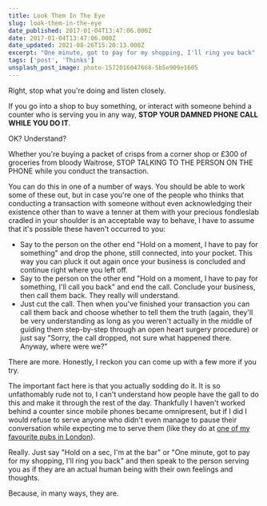 ```yaml
---
title: Look Them In The Eye
slug: look-them-in-the-eye
date_published: 2017-01-04T13:47:06.000Z
date: 2017-01-04T13:47:06.000Z
date_updated: 2021-08-26T15:20:13.000Z
excerpt: "One minute, got to pay for my shopping, I'll ring you back"
tags: ['post', 'Thinks']
unsplash_post_image: photo-1572016047668-5b5e909e1605
---
```


Right, stop what you're doing and listen closely.

If you go into a shop to buy something, or interact with someone behind a counter who is serving you in any way, **STOP YOUR DAMNED PHONE CALL WHILE YOU DO IT**.

OK? Understand?

Whether you're buying a packet of crisps from a corner shop or £300 of groceries from bloody Waitrose, STOP TALKING TO THE PERSON ON THE PHONE while you conduct the transaction.

You can do this in one of a number of ways. You should be able to work some of these out, but in case you're one of the people who thinks that conducting a transaction with someone without even acknowledging their existence other than to wave a tenner at them with your precious fondleslab cradled in your shoulder is an acceptable way to behave, I have to assume that it's possible these haven't occurred to you:

- Say to the person on the other end "Hold on a moment, I have to pay for something" and drop the phone, still connected, into your pocket. This way you can pluck it out again once your business is concluded and continue right where you left off.
- Say to the person on the other end "Hold on a moment, I have to pay for something, I'll call you back" and end the call. Conclude your business, then call them back. They really will understand.
- Just cut the call. Then when you've finished your transaction you can call them back and choose whether to tell them the truth (again, they'll be very understanding as long as you weren't actually in the middle of guiding them step-by-step through an open heart surgery procedure) or just say "Sorry, the call dropped, not sure what happened there. Anyway, where were we?"

There are more. Honestly, I reckon you can come up with a few more if you try.

The important fact here is that you actually sodding do it. It is so unfathomably rude not to, I can't understand how people have the gall to do this and make it through the rest of the day. Thankfully I haven't worked behind a counter since mobile phones became omnipresent, but if I did I would refuse to serve anyone who didn't even manage to pause their conversation while expecting me to serve them (like they do at [one of my favourite pubs in London](https://www.tripadvisor.co.uk/Restaurant_Review-g186338-d4897196-Reviews-The_Speaker-London_England.html)).

Really. Just say "Hold on a sec, I'm at the bar" or "One minute, got to pay for my shopping, I'll ring you back" and then speak to the person serving you as if they are an actual human being with their own feelings and thoughts.

Because, in many ways, they are.
